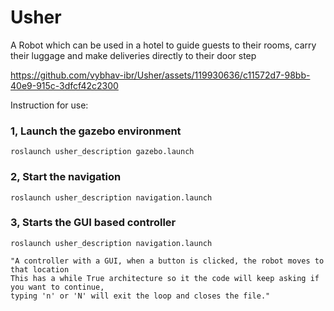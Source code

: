 # Usher
A Robot which can be used in a hotel to guide guests to their rooms, carry their luggage and make deliveries directly to their door step

https://github.com/vybhav-ibr/Usher/assets/119930636/c11572d7-98bb-40e9-915c-3dfcf42c2300

Instruction for use:
### 1, Launch the gazebo environment
    roslaunch usher_description gazebo.launch
    
### 2, Start the navigation 
    roslaunch usher_description navigation.launch
    
### 3, Starts the GUI based controller
    roslaunch usher_description navigation.launch
    
    "A controller with a GUI, when a button is clicked, the robot moves to that location
    This has a while True architecture so it the code will keep asking if you want to continue, 
    typing 'n' or 'N' will exit the loop and closes the file."





